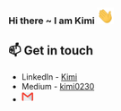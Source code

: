 ### Hi there ~ I am Kimi  <img src="https://raw.githubusercontent.com/kimi0230/kimi0230/master/gifs/Hi.gif" width="30px">


## 📫 Get in touch
- LinkedIn - [Kimi](https://www.linkedin.com/in/kimi-tsai-354952111/)
- Medium - [kimi0230](https://medium.com/@kimi0230)
- [<img src="https://raw.githubusercontent.com/kimi0230/kimi0230/master/imgs/gmail.png" width="20px">](mailto:kimi0230@gmail.com)

<!--
**kimi0230/kimi0230** is a ✨ _special_ ✨ repository because its `README.md` (this file) appears on your GitHub profile.

Here are some ideas to get you started:

- 🔭 I’m currently working on ...
- 🌱 I’m currently learning ...
- 👯 I’m looking to collaborate on ...
- 🤔 I’m looking for help with ...
- 💬 Ask me about ...
- 📫 How to reach me: ...
- 😄 Pronouns: ...
- ⚡ Fun fact: ...
-->
